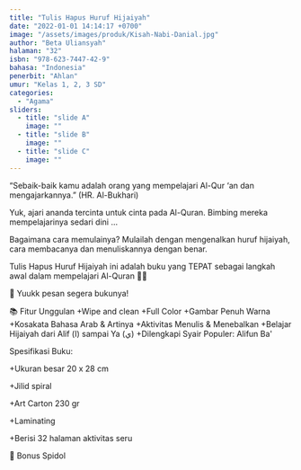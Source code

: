 ```yaml
---
title: "Tulis Hapus Huruf Hijaiyah"
date: "2022-01-01 14:14:17 +0700"
image: "/assets/images/produk/Kisah-Nabi-Danial.jpg"
author: "Beta Uliansyah"
halaman: "32"
isbn: "978-623-7447-42-9"
bahasa: "Indonesia"
penerbit: "Ahlan"
umur: "Kelas 1, 2, 3 SD"
categories: 
  - "Agama"
sliders: 
  - title: "slide A"
    image: ""
  - title: "slide B"
    image: ""
  - title: "slide C"
    image: ""
---
```

“Sebaik-baik kamu adalah orang yang mempelajari Al-Qur ‘an dan mengajarkannya.” (HR. Al-Bukhari)

Yuk, ajari ananda tercinta untuk cinta pada Al-Quran. Bimbing mereka mempelajarinya sedari dini ...

Bagaimana cara memulainya? Mulailah dengan mengenalkan huruf hijaiyah, cara membacanya dan menuliskannya dengan benar.

Tulis Hapus Huruf Hijaiyah ini adalah buku yang TEPAT sebagai langkah awal dalam mempelajari Al-Quran 🤗🤗

🌻 Yuukk pesan segera bukunya! 

📚 Fitur Unggulan
+Wipe and clean
+Full Color
+Gambar Penuh Warna
+Kosakata Bahasa Arab & Artinya
+Aktivitas Menulis & Menebalkan
+Belajar Hijaiyah dari Alif (ا) sampai Ya (ي)
+Dilengkapi Syair Populer: Alifun Ba'


Spesifikasi Buku:

+Ukuran besar 20 x 28 cm

+Jilid spiral

+Art Carton 230 gr

+Laminating

+Berisi 32 halaman aktivitas seru

📝 Bonus Spidol

